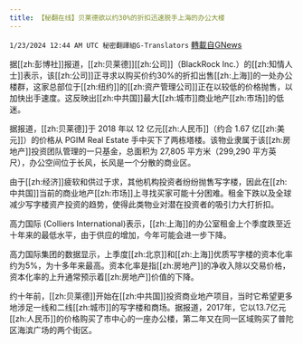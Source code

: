 ```yaml
---
title: 【秘翻在线】贝莱德欲以约30%的折扣迅速脱手上海的办公大楼
---
```

`1/23/2024 12:44 AM UTC 秘密翻譯組G-Translators` [轉載自GNews](https://gnews.org/articles/2243728)

据[[zh:彭博社]]报道，[[zh:贝莱德]][[zh:公司]]（BlackRock Inc.）的[[zh:知情人士]]表示，该[[zh:公司]]正寻求以购买价约30%的折扣出售[[zh:上海]]的一处办公楼群，这家总部位于[[zh:纽约]]的[[zh:资产管理公司]]正在以较低的价格抛售，以加快出手速度。这反映出[[zh:中共国]]最大[[zh:城市]]商业地产[[zh:市场]]的低迷。

据报道，[[zh:贝莱德]]于 2018 年以 12 亿元[[zh:人民币]]（约合 1.67 亿[[zh:美元]]）的价格从 PGIM Real Estate 手中买下了两栋塔楼。该物业隶属于该[[zh:房地产]]投资团队管理的一只基金，总面积为 27,805 平方米（299,290 平方英尺），办公空间位于长风，长风是一个分散的商业区。

由于[[zh:经济]]疲软和供过于求，其他机构投资者纷纷抛售写字楼，因此在[[zh:中共国]]当前的商业地产[[zh:市场]]上寻找买家可能十分困难。租金下跌以及全球减少写字楼资产投资的趋势，使得此类物业对潜在投资者的吸引力大打折扣。

高力国际 (Colliers International)表示，[[zh:上海]]的办公室租金上个季度跌至近十年来的最低水平，由于供应的增加，今年可能会进一步下降。

高力国际集团的数据显示，上季度[[zh:北京]]和[[zh:上海]]优质写字楼的资本化率约为5%，为十多年来最高。资本化率是指[[zh:房地产]]的净收入除以交易价格，资本化率的上升通常预示着[[zh:房地产]]价值的下降。

约十年前，[[zh:贝莱德]]开始在[[zh:中共国]]投资商业地产项目，当时它希望更多地涉足一线和二线[[zh:城市]]的写字楼和商场。据报道，2017年，它以13.7亿元[[zh:人民币]]的价格购买了市中心的一座办公楼，第二年又在同一区域购买了普陀区海滨广场的两个街区。
